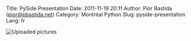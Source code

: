 Title: PySide Presentation
Date: 2011-11-19 20:11
Author: Pior Bastida (pior@pbastida.net)
Category: Montréal Python
Slug: pyside-presentation
Lang: fr

![Uploaded pictures][]

  [Uploaded pictures]: http://montrealpython.org/wp-content/uploads/2011/11/317530_244949208902255_100001615348251_724351_1993358547_n.jpg
